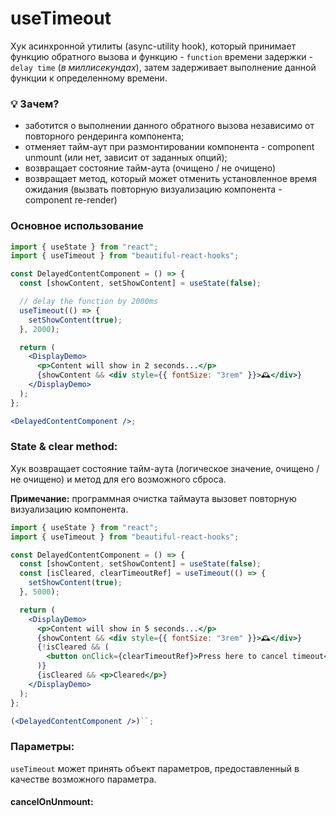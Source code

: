 # useTimeout

Хук асинхронной утилиты (async-utility hook), который принимает функцию обратного вызова и функцию - `function` времени задержки - `delay time` (_в миллисекундах_), затем задерживает выполнение данной функции к определенному времени.

### 💡 Зачем?

- заботится о выполнении данного обратного вызова независимо от повторного рендеринга компонента;
- отменяет тайм-аут при размонтировании компонента - component unmount (или нет, зависит от заданных опций);
- возвращает состояние тайм-аута (очищено / не очищено)
- возвращает метод, который может отменить установленное время ожидания (вызвать повторную визуализацию компонента - component re-render)

### Основное использование

```jsx harmony
import { useState } from "react";
import { useTimeout } from "beautiful-react-hooks";

const DelayedContentComponent = () => {
  const [showContent, setShowContent] = useState(false);

  // delay the function by 2000ms
  useTimeout(() => {
    setShowContent(true);
  }, 2000);

  return (
    <DisplayDemo>
      <p>Content will show in 2 seconds...</p>
      {showContent && <div style={{ fontSize: "3rem" }}>🕰</div>}
    </DisplayDemo>
  );
};

<DelayedContentComponent />;
```

### State & clear method:

Хук возвращает состояние тайм-аута (логическое значение, очищено / не очищено) и метод для его возможного сброса.

**Примечание:** программная очистка таймаута вызовет повторную визуализацию компонента.

```jsx harmony
import { useState } from "react";
import { useTimeout } from "beautiful-react-hooks";

const DelayedContentComponent = () => {
  const [showContent, setShowContent] = useState(false);
  const [isCleared, clearTimeoutRef] = useTimeout(() => {
    setShowContent(true);
  }, 5000);

  return (
    <DisplayDemo>
      <p>Content will show in 5 seconds...</p>
      {showContent && <div style={{ fontSize: "3rem" }}>🕰</div>}
      {!isCleared && (
        <button onClick={clearTimeoutRef}>Press here to cancel timeout</button>
      )}
      {isCleared && <p>Cleared</p>}
    </DisplayDemo>
  );
};

(<DelayedContentComponent />)``;
```

### Параметры:

`useTimeout` может принять объект параметров, предоставленный в качестве возможного параметра.

#### cancelOnUnmount:
